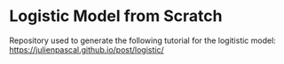 # Logistic Model from Scratch

Repository used to generate the following tutorial for the logitistic model: https://julienpascal.github.io/post/logistic/

